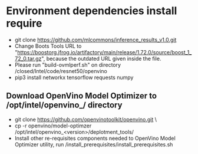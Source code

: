# Environment dependencies install require
- git clone https://github.com/mlcommons/inference_results_v1.0.git
- Change Boots Tools URL to "https://boostorg.jfrog.io/artifactory/main/release/1.72.0/source/boost_1_72_0.tar.gz", because the outdated URL given inside the file.
- Please run "build-ovmlperf.sh" on directory <repo>/closed/Intel/code/resnet50/openvino
- pip3 install networkx tensorflow requests numpy
  
## Download OpenVino Model Optimizer to /opt/intel/openvino_<version>/ directory
- git clone https://github.com/openvinotoolkit/openvino.git \
- cp -r openvino/model-optimzer /opt/intel/openvino_\<version>/deplotment_tools/
- Install other re-requisites components needed to OpenVino Model Optimizer utility, run <model-optimizer-repo>/install_prerequisites/install_prerequisites.sh
  
